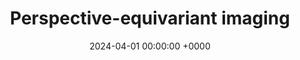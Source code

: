 ---
layout: redirected
redirect_to:  https://andrewwango.github.io/perspective-equivariant-imaging
type: research
title: "Perspective-equivariant imaging"
date: 2024-04-01 00:00:00 +0000
description: "Conference paper at ECCV TradiCV Workshop 2024"
img: perspective_ei.png
tags: [research, environmental, machine-learning]
---